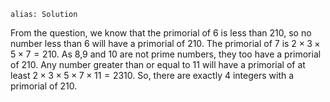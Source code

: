 ````
alias: Solution
````

From the question, we know that the primorial of $6$ is less than $210$, so no number less than $6$ will have a primorial of $210$. The primorial of $7$ is $2\times3\times5\times7=210$. As $8$,$9$ and $10$ are not prime numbers, they too have a primorial of $210$. Any number greater than or equal to $11$ will have a primorial of at least $2\times3\times5\times7\times11=2310$. So, there are exactly $4$ integers with a primorial of $210$.
